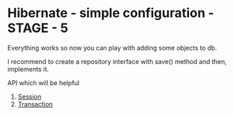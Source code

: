 # Hibernate - simple configuration - STAGE - 5

Everything works so now you can play with adding some objects to db.

I recommend to create a repository interface with save() method
and then, implements it.

API which will be helpful
1. [Session](https://docs.jboss.org/hibernate/orm/5.2/javadocs/org/hibernate/Session.html)
2. [Transaction](https://docs.jboss.org/hibernate/orm/3.5/api/org/hibernate/Transaction.html)











